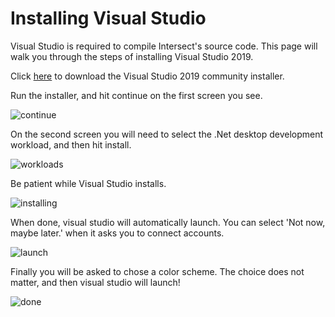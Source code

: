 # Installing Visual Studio
Visual Studio is required to compile Intersect's source code. This page will walk you through the steps of installing Visual Studio 2019.

Click [here](https://visualstudio.microsoft.com/thank-you-downloading-visual-studio/?sku=Community&rel=16) to download the Visual Studio 2019 community installer.

Run the installer, and hit continue on the first screen you see.

![continue](https://www.ascensiongamedev.com/resources/filehost/8dc7ac1502a38a3ab5617ce6db07e9d3.png)

On the second screen you will need to select the .Net desktop development workload, and then hit install.

![workloads](https://www.ascensiongamedev.com/resources/filehost/464204709f9d6c54efcf9d4714619ff1.png)

Be patient while Visual Studio installs.

![installing](https://www.ascensiongamedev.com/resources/filehost/0be60717366bb02e418a807b7c60e1e6.png)

When done, visual studio will automatically launch. You can select 'Not now, maybe later.' when it asks you to connect accounts.

![launch](https://www.ascensiongamedev.com/resources/filehost/ef484164a37ce09d4bda7ad53071c0bc.png)

Finally you will be asked to chose a color scheme. The choice does not matter, and then visual studio will launch!

![done](https://www.ascensiongamedev.com/resources/filehost/4368d4cf1fb180310599251345e6b68c.png)